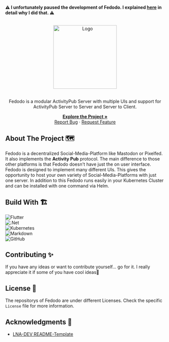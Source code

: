 **⚠️ I unfortunately paused the development of Fedodo. I explained [here](https://lna-dev.net/en/posts/projects/whathappenedtofedodo/) in detail why I did that. ⚠️**

<!-- VERSION: LNA-DEV-README-TEMPLATE V1.3 -->
<br />
<div align="center">
  <a href="https://github.com/Fedodo">
    <img src="https://fedodo.org/images/Fedodo%20Circle%20Dark.png" alt="Logo" width="200" height="200">
  </a>

<br>
<br>

Fedodo is a modular ActivityPub Server with multiple UIs and support for ActivityPub Server to Server and Server to Client.

<p align="center">

<a href="https://Fedodo.org"><strong>Explore the Project »</strong></a>
<br />
<a href="https://github.com/Fedodo/.github/issues">Report Bug</a>
·
<a href="https://github.com/Fedodo/.github/issues">Request Feature</a>
  </p>
</div>

## About The Project 🗺️

Fedodo is a decentralized Social-Media-Platform like Mastodon or Pixelfed. It also implements the **Activity Pub** protocol.
The main difference to those other platforms is that Fedodo doesn't have just the on user interface. Fedodo is designed to 
implement many different UIs. This gives the opportunity to host your own variety of Social-Media-Platforms with just one
server. In addition to this Fedodo runs easily in your Kubernetes Cluster and can be installed with one command via Helm.

## Build With 🏗️

<!-- TODO Go to https://github.com/Ileriayo/markdown-badges and search for a fitting batch🙃 -->

![Flutter](https://img.shields.io/badge/Flutter-%2302569B.svg?style=for-the-badge&logo=Flutter&logoColor=white)  
![.Net](https://img.shields.io/badge/.NET-5C2D91?style=for-the-badge&logo=.net&logoColor=white)  
![Kubernetes](https://img.shields.io/badge/kubernetes-%23326ce5.svg?style=for-the-badge&logo=kubernetes&logoColor=white)  
![Markdown](https://img.shields.io/badge/markdown-%23000000.svg?style=for-the-badge&logo=markdown&logoColor=white)  
![GitHub](https://img.shields.io/badge/github-%23121011.svg?style=for-the-badge&logo=github&logoColor=white)

## Contributing ✨

If you have any ideas or want to contribute yourself... go for it. I really appreciate it if some of you have cool
ideas🚀

## License 📝

The repositorys of Fedodo are under different Licenses. Check the specific `License` file for more information.

## Acknowledgments 🙏

- [LNA-DEV README-Template](https://github.com/LNA-DEV/README-Template)

